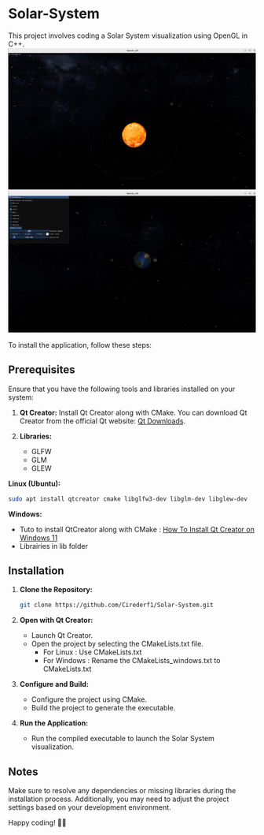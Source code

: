 # Solar-System

This project involves coding a Solar System visualization using OpenGL in C++. 
![](./images/image1.png)
![](./images/image2.png)

To install the application, follow these steps:

## Prerequisites

Ensure that you have the following tools and libraries installed on your system:

1. **Qt Creator:** Install Qt Creator along with CMake. You can download Qt Creator from the official Qt website: [Qt Downloads](https://www.qt.io/download).
2. **Libraries:**
   
   - GLFW
   - GLM
   - GLEW
  
**Linux (Ubuntu):**
```bash
sudo apt install qtcreator cmake libglfw3-dev libglm-dev libglew-dev
```

**Windows:**  
   - Tuto to install QtCreator along with CMake : [How To Install Qt Creator on Windows 11](https://www.youtube.com/watch?v=OoVNt-KJ96w&t=366s&ab_channel=ProgrammingKnowledge)
   - Librairies in lib folder

## Installation

1. **Clone the Repository:**
   ```bash
   git clone https://github.com/Cirederf1/Solar-System.git
   ```
2. **Open with Qt Creator:**
    - Launch Qt Creator.
    - Open the project by selecting the CMakeLists.txt file.
       - For Linux : Use CMakeLists.txt
       - For Windows : Rename the CMakeLists_windows.txt to CMakeLists.txt 
      
3. **Configure and Build:**
    - Configure the project using CMake.
    - Build the project to generate the executable.
      
4. **Run the Application:**
    - Run the compiled executable to launch the Solar System visualization.
      
## Notes
Make sure to resolve any dependencies or missing libraries during the installation process. Additionally, you may need to adjust the project settings based on your development environment.

Happy coding! 🌌🚀
